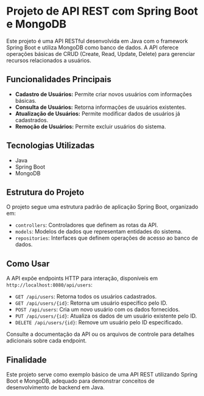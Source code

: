 # Projeto de API REST com Spring Boot e MongoDB

Este projeto é uma API RESTful desenvolvida em Java com o framework Spring Boot e utiliza MongoDB como banco de dados. A API oferece operações básicas de CRUD (Create, Read, Update, Delete) para gerenciar recursos relacionados a usuários.

## Funcionalidades Principais

- **Cadastro de Usuários:** Permite criar novos usuários com informações básicas.
- **Consulta de Usuários:** Retorna informações de usuários existentes.
- **Atualização de Usuários:** Permite modificar dados de usuários já cadastrados.
- **Remoção de Usuários:** Permite excluir usuários do sistema.

## Tecnologias Utilizadas

- Java
- Spring Boot
- MongoDB

## Estrutura do Projeto

O projeto segue uma estrutura padrão de aplicação Spring Boot, organizado em:

- `controllers`: Controladores que definem as rotas da API.
- `models`: Modelos de dados que representam entidades do sistema.
- `repositories`: Interfaces que definem operações de acesso ao banco de dados.

## Como Usar

A API expõe endpoints HTTP para interação, disponíveis em `http://localhost:8080/api/users`:

- `GET /api/users`: Retorna todos os usuários cadastrados.
- `GET /api/users/{id}`: Retorna um usuário específico pelo ID.
- `POST /api/users`: Cria um novo usuário com os dados fornecidos.
- `PUT /api/users/{id}`: Atualiza os dados de um usuário existente pelo ID.
- `DELETE /api/users/{id}`: Remove um usuário pelo ID especificado.

Consulte a documentação da API ou os arquivos de controle para detalhes adicionais sobre cada endpoint.

## Finalidade

Este projeto serve como exemplo básico de uma API REST utilizando Spring Boot e MongoDB, adequado para demonstrar conceitos de desenvolvimento de backend em Java.

